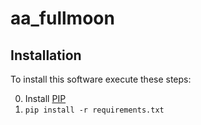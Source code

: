 # aa_fullmoon

## Installation

To install this software execute these steps:

0. Install [PIP](https://pip.pypa.io/en/stable/installing/)
1. `pip install -r requirements.txt`
